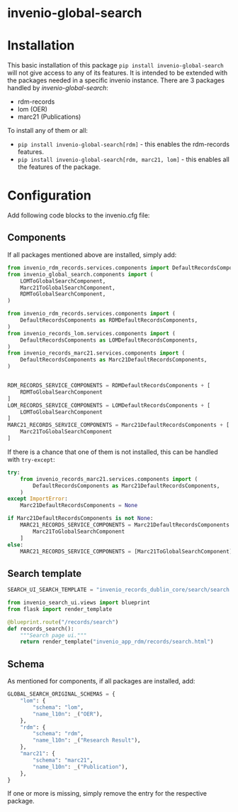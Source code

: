 # invenio-global-search

# Installation
This basic installation of this package  ```pip install invenio-global-search``` will not give access to any of its features. It is intended to be extended with the packages needed in a specific invenio instance. There are 3 packages handled by _invenio-global-search_:
- rdm-records
- lom (OER)
- marc21 (Publications)

To install any of them or all:

- ```pip install invenio-global-search[rdm]``` - this enables the rdm-records features.
- ```pip install invenio-global-search[rdm, marc21, lom]``` - this enables all the features of the package.


# Configuration

Add following code blocks to the invenio.cfg file:

## Components

If all packages mentioned above are installed, simply add:

```python
from invenio_rdm_records.services.components import DefaultRecordsComponents
from invenio_global_search.components import (
    LOMToGlobalSearchComponent,
    Marc21ToGlobalSearchComponent,
    RDMToGlobalSearchComponent,
)

from invenio_rdm_records.services.components import (
    DefaultRecordsComponents as RDMDefaultRecordsComponents,
)
from invenio_records_lom.services.components import (
    DefaultRecordsComponents as LOMDefaultRecordsComponents,
)
from invenio_records_marc21.services.components import (
    DefaultRecordsComponents as Marc21DefaultRecordsComponents,
)


RDM_RECORDS_SERVICE_COMPONENTS = RDMDefaultRecordsComponents + [
    RDMToGlobalSearchComponent
]
LOM_RECORDS_SERVICE_COMPONENTS = LOMDefaultRecordsComponents + [
    LOMToGlobalSearchComponent
]
MARC21_RECORDS_SERVICE_COMPONENTS = Marc21DefaultRecordsComponents + [
    Marc21ToGlobalSearchComponent
]
```

If there is a chance that one of them is not installed, this can be handled with ```try-except```:

```python
try:
    from invenio_records_marc21.services.components import (
        DefaultRecordsComponents as Marc21DefaultRecordsComponents,
    )
except ImportError:
    Marc21DefaultRecordsComponents = None

if Marc21DefaultRecordsComponents is not None:
    MARC21_RECORDS_SERVICE_COMPONENTS = Marc21DefaultRecordsComponents + [
        Marc21ToGlobalSearchComponent
    ]
else:
    MARC21_RECORDS_SERVICE_COMPONENTS = [Marc21ToGlobalSearchComponent]
```

## Search template

```python
SEARCH_UI_SEARCH_TEMPLATE = "invenio_records_dublin_core/search/search.html"

from invenio_search_ui.views import blueprint
from flask import render_template

@blueprint.route("/records/search")
def records_search():
    """Search page ui."""
    return render_template("invenio_app_rdm/records/search.html")
```

## Schema

As mentioned for components, if all packages are installed, add:
```python
GLOBAL_SEARCH_ORIGINAL_SCHEMAS = {
    "lom": {
        "schema": "lom",
        "name_l10n": _("OER"),
    },
    "rdm": {
        "schema": "rdm",
        "name_l10n": _("Research Result"),
    },
    "marc21": {
        "schema": "marc21",
        "name_l10n": _("Publication"),
    },
}
```

If one or more is missing, simply remove the entry for the respective package.
